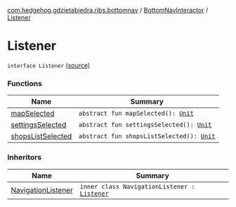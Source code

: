 [com.hedgehog.gdzietabiedra.ribs.bottomnav](../../index.md) / [BottomNavInteractor](../index.md) / [Listener](./index.md)

# Listener

`interface Listener` [(source)](https://github.com/asvid/GdzieTaBiedra/tree/master/app/src/main/java/com/hedgehog/gdzietabiedra/ribs/bottomnav/BottomNavInteractor.kt#L48)

### Functions

| Name | Summary |
|---|---|
| [mapSelected](map-selected.md) | `abstract fun mapSelected(): `[`Unit`](https://kotlinlang.org/api/latest/jvm/stdlib/kotlin/-unit/index.html) |
| [settingsSelected](settings-selected.md) | `abstract fun settingsSelected(): `[`Unit`](https://kotlinlang.org/api/latest/jvm/stdlib/kotlin/-unit/index.html) |
| [shopsListSelected](shops-list-selected.md) | `abstract fun shopsListSelected(): `[`Unit`](https://kotlinlang.org/api/latest/jvm/stdlib/kotlin/-unit/index.html) |

### Inheritors

| Name | Summary |
|---|---|
| [NavigationListener](../../../com.hedgehog.gdzietabiedra.ribs/-root-interactor/-navigation-listener/index.md) | `inner class NavigationListener : `[`Listener`](./index.md) |
